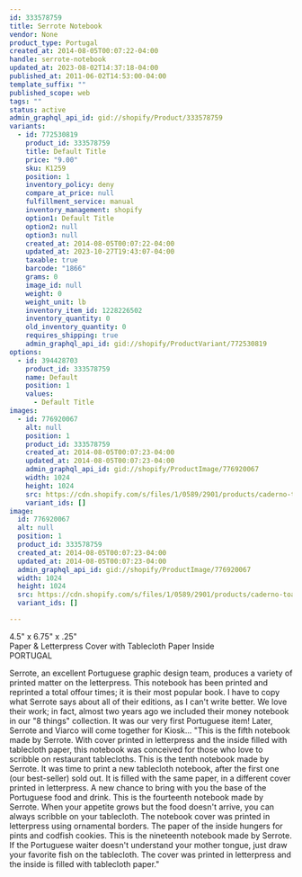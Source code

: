 ```yaml
---
id: 333578759
title: Serrote Notebook
vendor: None
product_type: Portugal
created_at: 2014-08-05T00:07:22-04:00
handle: serrote-notebook
updated_at: 2023-08-02T14:37:18-04:00
published_at: 2011-06-02T14:53:00-04:00
template_suffix: ""
published_scope: web
tags: ""
status: active
admin_graphql_api_id: gid://shopify/Product/333578759
variants:
  - id: 772530819
    product_id: 333578759
    title: Default Title
    price: "9.00"
    sku: K1259
    position: 1
    inventory_policy: deny
    compare_at_price: null
    fulfillment_service: manual
    inventory_management: shopify
    option1: Default Title
    option2: null
    option3: null
    created_at: 2014-08-05T00:07:22-04:00
    updated_at: 2023-10-27T19:43:07-04:00
    taxable: true
    barcode: "1866"
    grams: 0
    image_id: null
    weight: 0
    weight_unit: lb
    inventory_item_id: 1228226502
    inventory_quantity: 0
    old_inventory_quantity: 0
    requires_shipping: true
    admin_graphql_api_id: gid://shopify/ProductVariant/772530819
options:
  - id: 394428703
    product_id: 333578759
    name: Default
    position: 1
    values:
      - Default Title
images:
  - id: 776920067
    alt: null
    position: 1
    product_id: 333578759
    created_at: 2014-08-05T00:07:23-04:00
    updated_at: 2014-08-05T00:07:23-04:00
    admin_graphql_api_id: gid://shopify/ProductImage/776920067
    width: 1024
    height: 1024
    src: https://cdn.shopify.com/s/files/1/0589/2901/products/caderno-toalha-de-mesa.jpeg?v=1407211643
    variant_ids: []
image:
  id: 776920067
  alt: null
  position: 1
  product_id: 333578759
  created_at: 2014-08-05T00:07:23-04:00
  updated_at: 2014-08-05T00:07:23-04:00
  admin_graphql_api_id: gid://shopify/ProductImage/776920067
  width: 1024
  height: 1024
  src: https://cdn.shopify.com/s/files/1/0589/2901/products/caderno-toalha-de-mesa.jpeg?v=1407211643
  variant_ids: []

---
```


4.5" x 6.75" x .25"  
Paper & Letterpress Cover with Tablecloth Paper Inside  
PORTUGAL

Serrote, an excellent Portuguese graphic design team, produces a variety of printed matter on the letterpress. This notebook has been printed and reprinted a total offour times; it is their most popular book. I have to copy what Serrote says about all of their editions, as I can't write better. We love their work; in fact, almost two years ago we included their money notebook in our "8 things" collection. It was our very first Portuguese item! Later, Serrote and Viarco will come together for Kiosk... "This is the fifth notebook made by Serrote. With cover printed in letterpress and the inside filled with tablecloth paper, this notebook was conceived for those who love to scribble on restaurant tablecloths. This is the tenth notebook made by Serrote. It was time to print a new tablecloth notebook, after the first one (our best-seller) sold out. It is filled with the same paper, in a different cover printed in letterpress. A new chance to bring with you the base of the Portuguese food and drink. This is the fourteenth notebook made by Serrote. When your appetite grows but the food doesn't arrive, you can always scribble on your tablecloth. The notebook cover was printed in letterpress using ornamental borders. The paper of the inside hungers for pints and codfish cookies. This is the nineteenth notebook made by Serrote. If the Portuguese waiter doesn't understand your mother tongue, just draw your favorite fish on the tablecloth. The cover was printed in letterpress and the inside is filled with tablecloth paper."